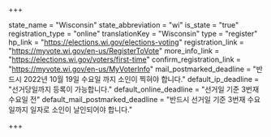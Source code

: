 +++

state_name = "Wisconsin"
state_abbreviation = "wi"
is_state = "true"
registration_type = "online"
translationKey = "Wisconsin"
type = "register"
hp_link = "https://elections.wi.gov/elections-voting"
registration_link = "https://myvote.wi.gov/en-us/RegisterToVote"
more_info_link = "https://elections.wi.gov/voters/first-time"
confirm_registration_link = "https://myvote.wi.gov/en-us/MyVoterInfo"
mail_postmarked_deadline = "반드시 2022년 10월 19일 수요일 까지 소인이 찍혀야 합니다."
default_ip_deadline = "선거당일까지 등록이 가능합니다."
default_online_deadline = "선거일 기준 3번재 수요일 전"
default_mail_postmarked_deadline = "반드시 선거일 기준 3번재 수요일까지 일자로 소인이 날인되어야 합니다."

+++